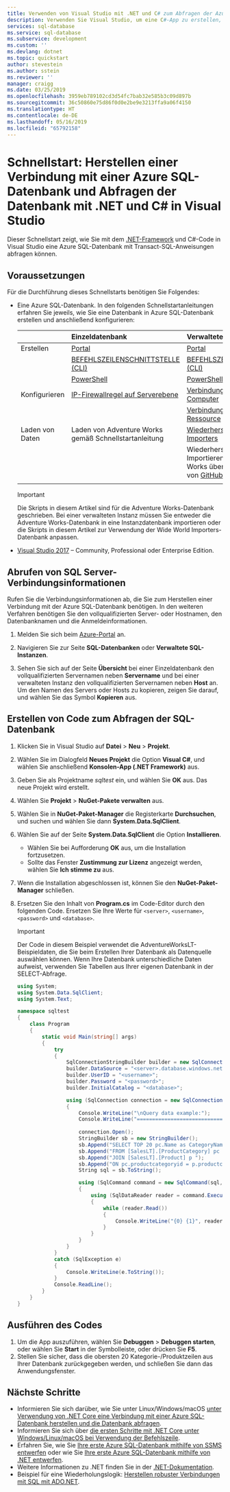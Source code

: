 ```yaml
---
title: Verwenden von Visual Studio mit .NET und C# zum Abfragen der Azure SQL-Datenbank | Microsoft-Dokumentation
description: Verwenden Sie Visual Studio, um eine C#-App zu erstellen, die sich mit einer Azure SQL-Datenbank verbindet und diese mit Transact-SQL-Anweisungen abfragt.
services: sql-database
ms.service: sql-database
ms.subservice: development
ms.custom: ''
ms.devlang: dotnet
ms.topic: quickstart
author: stevestein
ms.author: sstein
ms.reviewer: ''
manager: craigg
ms.date: 03/25/2019
ms.openlocfilehash: 3959eb789102cd3d54fc7bab32e585b3c09d897b
ms.sourcegitcommit: 36c50860e75d86f0d0e2be9e3213ffa9a06f4150
ms.translationtype: HT
ms.contentlocale: de-DE
ms.lasthandoff: 05/16/2019
ms.locfileid: "65792158"
---
```

# <a name="quickstart-use-net-and-c-in-visual-studio-to-connect-to-and-query-an-azure-sql-database"></a>Schnellstart: Herstellen einer Verbindung mit einer Azure SQL-Datenbank und Abfragen der Datenbank mit .NET und C# in Visual Studio

Dieser Schnellstart zeigt, wie Sie mit dem [.NET-Framework](https://www.microsoft.com/net/) und C#-Code in Visual Studio eine Azure SQL-Datenbank mit Transact-SQL-Anweisungen abfragen können.

## <a name="prerequisites"></a>Voraussetzungen

Für die Durchführung dieses Schnellstarts benötigen Sie Folgendes:

- Eine Azure SQL-Datenbank. In den folgenden Schnellstartanleitungen erfahren Sie jeweils, wie Sie eine Datenbank in Azure SQL-Datenbank erstellen und anschließend konfigurieren:

  || Einzeldatenbank | Verwaltete Instanz |
  |:--- |:--- |:---|
  | Erstellen| [Portal](sql-database-single-database-get-started.md) | [Portal](sql-database-managed-instance-get-started.md) |
  || [BEFEHLSZEILENSCHNITTSTELLE (CLI)](scripts/sql-database-create-and-configure-database-cli.md) | [BEFEHLSZEILENSCHNITTSTELLE (CLI)](https://medium.com/azure-sqldb-managed-instance/working-with-sql-managed-instance-using-azure-cli-611795fe0b44) |
  || [PowerShell](scripts/sql-database-create-and-configure-database-powershell.md) | [PowerShell](scripts/sql-database-create-configure-managed-instance-powershell.md) |
  | Konfigurieren | [IP-Firewallregel auf Serverebene](sql-database-server-level-firewall-rule.md)| [Verbindung von einem virtuellen Computer](sql-database-managed-instance-configure-vm.md)|
  |||[Verbindung von einer lokalen Ressource](sql-database-managed-instance-configure-p2s.md)
  |Laden von Daten|Laden von Adventure Works gemäß Schnellstartanleitung|[Wiederherstellen von Wide World Importers](sql-database-managed-instance-get-started-restore.md)
  |||Wiederherstellen oder Importieren von Adventure Works über eine [BACPAC-Datei](sql-database-import.md) von [GitHub](https://github.com/Microsoft/sql-server-samples/tree/master/samples/databases/adventure-works)|
  |||

  > [!IMPORTANT]
  > Die Skripts in diesem Artikel sind für die Adventure Works-Datenbank geschrieben. Bei einer verwalteten Instanz müssen Sie entweder die Adventure Works-Datenbank in eine Instanzdatenbank importieren oder die Skripts in diesem Artikel zur Verwendung der Wide World Importers-Datenbank anpassen.

- [Visual Studio 2017](https://www.visualstudio.com/downloads/) – Community, Professional oder Enterprise Edition.

## <a name="get-sql-server-connection-information"></a>Abrufen von SQL Server-Verbindungsinformationen

Rufen Sie die Verbindungsinformationen ab, die Sie zum Herstellen einer Verbindung mit der Azure SQL-Datenbank benötigen. In den weiteren Verfahren benötigen Sie den vollqualifizierten Server- oder Hostnamen, den Datenbanknamen und die Anmeldeinformationen.

1. Melden Sie sich beim [Azure-Portal](https://portal.azure.com/) an.

2. Navigieren Sie zur Seite **SQL-Datenbanken** oder **Verwaltete SQL-Instanzen**.

3. Sehen Sie sich auf der Seite **Übersicht** bei einer Einzeldatenbank den vollqualifizierten Servernamen neben **Servername** und bei einer verwalteten Instanz den vollqualifizierten Servernamen neben **Host** an. Um den Namen des Servers oder Hosts zu kopieren, zeigen Sie darauf, und wählen Sie das Symbol **Kopieren** aus. 

## <a name="create-code-to-query-the-sql-database"></a>Erstellen von Code zum Abfragen der SQL-Datenbank

1. Klicken Sie in Visual Studio auf **Datei** > **Neu** > **Projekt**. 
   
1. Wählen Sie im Dialogfeld **Neues Projekt** die Option **Visual C#**, und wählen Sie anschließend **Konsolen-App (.NET Framework)** aus.
   
1. Geben Sie als Projektname *sqltest* ein, und wählen Sie **OK** aus. Das neue Projekt wird erstellt. 
   
1. Wählen Sie **Projekt** >  **NuGet-Pakete verwalten** aus. 
   
1. Wählen Sie in **NuGet-Paket-Manager** die Registerkarte **Durchsuchen**, und suchen und wählen Sie dann **System.Data.SqlClient**.
   
1. Wählen Sie auf der Seite **System.Data.SqlClient** die Option **Installieren**. 
   - Wählen Sie bei Aufforderung **OK** aus, um die Installation fortzusetzen. 
   - Sollte das Fenster **Zustimmung zur Lizenz** angezeigt werden, wählen Sie **Ich stimme zu** aus.
   
1. Wenn die Installation abgeschlossen ist, können Sie den **NuGet-Paket-Manager** schließen. 
   
1. Ersetzen Sie den Inhalt von **Program.cs** im Code-Editor durch den folgenden Code. Ersetzen Sie Ihre Werte für `<server>`, `<username>`, `<password>` und `<database>`.
   
   >[!IMPORTANT]
   >Der Code in diesem Beispiel verwendet die AdventureWorksLT-Beispieldaten, die Sie beim Erstellen Ihrer Datenbank als Datenquelle auswählen können. Wenn Ihre Datenbank unterschiedliche Daten aufweist, verwenden Sie Tabellen aus Ihrer eigenen Datenbank in der SELECT-Abfrage. 
   
   ```csharp
   using System;
   using System.Data.SqlClient;
   using System.Text;
   
   namespace sqltest
   {
       class Program
       {
           static void Main(string[] args)
           {
               try 
               { 
                   SqlConnectionStringBuilder builder = new SqlConnectionStringBuilder();
                   builder.DataSource = "<server>.database.windows.net"; 
                   builder.UserID = "<username>";            
                   builder.Password = "<password>";     
                   builder.InitialCatalog = "<database>";
   
                   using (SqlConnection connection = new SqlConnection(builder.ConnectionString))
                   {
                       Console.WriteLine("\nQuery data example:");
                       Console.WriteLine("=========================================\n");
                       
                       connection.Open();       
                       StringBuilder sb = new StringBuilder();
                       sb.Append("SELECT TOP 20 pc.Name as CategoryName, p.name as ProductName ");
                       sb.Append("FROM [SalesLT].[ProductCategory] pc ");
                       sb.Append("JOIN [SalesLT].[Product] p ");
                       sb.Append("ON pc.productcategoryid = p.productcategoryid;");
                       String sql = sb.ToString();
   
                       using (SqlCommand command = new SqlCommand(sql, connection))
                       {
                           using (SqlDataReader reader = command.ExecuteReader())
                           {
                               while (reader.Read())
                               {
                                   Console.WriteLine("{0} {1}", reader.GetString(0), reader.GetString(1));
                               }
                           }
                       }                    
                   }
               }
               catch (SqlException e)
               {
                   Console.WriteLine(e.ToString());
               }
               Console.ReadLine();
           }
       }
   }
   ```

## <a name="run-the-code"></a>Ausführen des Codes

1. Um die App auszuführen, wählen Sie **Debuggen** > **Debuggen starten**, oder wählen Sie **Start** in der Symbolleiste, oder drücken Sie **F5**.
1. Stellen Sie sicher, dass die obersten 20 Kategorie-/Produktzeilen aus Ihrer Datenbank zurückgegeben werden, und schließen Sie dann das Anwendungsfenster.

## <a name="next-steps"></a>Nächste Schritte

- Informieren Sie sich darüber, wie Sie unter Linux/Windows/macOS [unter Verwendung von .NET Core eine Verbindung mit einer Azure SQL-Datenbank herstellen und die Datenbank abfragen](sql-database-connect-query-dotnet-core.md).  
- Informieren Sie sich über [die ersten Schritte mit .NET Core unter Windows/Linux/macOS bei Verwendung der Befehlszeile](/dotnet/core/tutorials/using-with-xplat-cli).
- Erfahren Sie, wie Sie [Ihre erste Azure SQL-Datenbank mithilfe von SSMS entwerfen](sql-database-design-first-database.md) oder wie Sie [Ihre erste Azure SQL-Datenbank mithilfe von .NET entwerfen](sql-database-design-first-database-csharp.md).
- Weitere Informationen zu .NET finden Sie in der [.NET-Dokumentation](https://docs.microsoft.com/dotnet/).
- Beispiel für eine Wiederholungslogik: [Herstellen robuster Verbindungen mit SQL mit ADO.NET][step-4-connect-resiliently-to-sql-with-ado-net-a78n].


<!-- Link references. -->

[step-4-connect-resiliently-to-sql-with-ado-net-a78n]: https://docs.microsoft.com/sql/connect/ado-net/step-4-connect-resiliently-to-sql-with-ado-net

